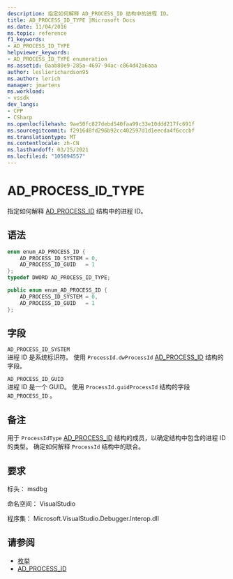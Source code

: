 ```yaml
---
description: 指定如何解释 AD_PROCESS_ID 结构中的进程 ID。
title: AD_PROCESS_ID_TYPE |Microsoft Docs
ms.date: 11/04/2016
ms.topic: reference
f1_keywords:
- AD_PROCESS_ID_TYPE
helpviewer_keywords:
- AD_PROCESS_ID_TYPE enumeration
ms.assetid: 0aab80e9-285a-4697-94ac-c864d42a6aaa
author: leslierichardson95
ms.author: lerich
manager: jmartens
ms.workload:
- vssdk
dev_langs:
- CPP
- CSharp
ms.openlocfilehash: 9ae50fc827debd540faa99c33e10ddd217fc691f
ms.sourcegitcommit: f2916d8fd296b92cc402597d1d1eecda4f6cccbf
ms.translationtype: MT
ms.contentlocale: zh-CN
ms.lasthandoff: 03/25/2021
ms.locfileid: "105094557"
---
```

# <a name="ad_process_id_type"></a>AD_PROCESS_ID_TYPE
指定如何解释 [AD_PROCESS_ID](../../../extensibility/debugger/reference/ad-process-id.md) 结构中的进程 ID。

## <a name="syntax"></a>语法

```cpp
enum enum_AD_PROCESS_ID {
    AD_PROCESS_ID_SYSTEM = 0,
    AD_PROCESS_ID_GUID   = 1
};
typedef DWORD AD_PROCESS_ID_TYPE;
```

```csharp
public enum enum_AD_PROCESS_ID {
    AD_PROCESS_ID_SYSTEM = 0,
    AD_PROCESS_ID_GUID   = 1
};
```

## <a name="fields"></a>字段
`AD_PROCESS_ID_SYSTEM`\
进程 ID 是系统标识符。 使用 `ProcessId.dwProcessId` [AD_PROCESS_ID](../../../extensibility/debugger/reference/ad-process-id.md) 结构的字段。

`AD_PROCESS_ID_GUID`\
进程 ID 是一个 GUID。 使用 `ProcessId.guidProcessId` 结构的字段 `AD_PROCESS_ID` 。

## <a name="remarks"></a>备注
用于 `ProcessIdType` [AD_PROCESS_ID](../../../extensibility/debugger/reference/ad-process-id.md) 结构的成员，以确定结构中包含的进程 ID 的类型。 确定如何解释 `ProcessId` 结构中的联合。

## <a name="requirements"></a>要求
标头： msdbg

命名空间： VisualStudio

程序集： Microsoft.VisualStudio.Debugger.Interop.dll

## <a name="see-also"></a>请参阅
- [枚举](../../../extensibility/debugger/reference/enumerations-visual-studio-debugging.md)
- [AD_PROCESS_ID](../../../extensibility/debugger/reference/ad-process-id.md)
